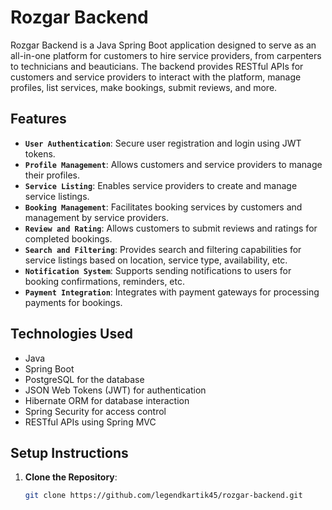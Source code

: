 # Rozgar Backend

Rozgar Backend is a Java Spring Boot application designed to serve as an all-in-one platform for customers to hire service providers, from carpenters to technicians and beauticians. The backend provides RESTful APIs for customers and service providers to interact with the platform, manage profiles, list services, make bookings, submit reviews, and more.

## Features

- **`User Authentication`**: Secure user registration and login using JWT tokens.
- **`Profile Management`**: Allows customers and service providers to manage their profiles.
- **`Service Listing`**: Enables service providers to create and manage service listings.
- **`Booking Management`**: Facilitates booking services by customers and management by service providers.
- **`Review and Rating`**: Allows customers to submit reviews and ratings for completed bookings.
- **`Search and Filtering`**: Provides search and filtering capabilities for service listings based on location, service type, availability, etc.
- **`Notification System`**: Supports sending notifications to users for booking confirmations, reminders, etc.
- **`Payment Integration`**: Integrates with payment gateways for processing payments for bookings.

## Technologies Used

- Java
- Spring Boot
- PostgreSQL for the database
- JSON Web Tokens (JWT) for authentication
- Hibernate ORM for database interaction
- Spring Security for access control
- RESTful APIs using Spring MVC

## Setup Instructions

1. **Clone the Repository**:

   ```bash
   git clone https://github.com/legendkartik45/rozgar-backend.git
